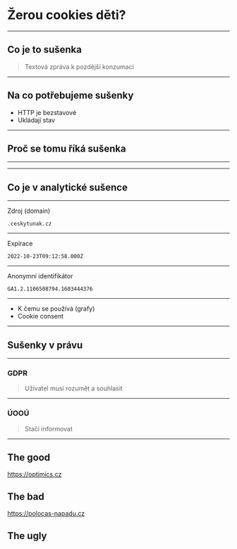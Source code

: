 # Žerou cookies děti?

<!--
* Intro
  * Pro koho to je
-->

---

## Co je to sušenka

> Textová zpráva k pozdější konzumaci

---

## Na co potřebujeme sušenky

* HTTP je bezstavové
* Ukládají stav

---

## Proč se tomu říká sušenka

----

<!-- .slide: data-background="./fortune-cookie.jpg" -->

---

## Co je v analytické sušence

----

Zdroj (domain)

`.ceskytunak.cz`

----

Expirace

`2022-10-23T09:12:58.000Z`

----

Anonymní identifikátor

`GA1.2.1106508794.1603444376`

---

* K čemu se používá (grafy)
* Cookie consent

---

## Sušenky v právu

----

### GDPR

> Uživatel musí rozumět a souhlasit

----

### ÚOOÚ

> Stačí informovat

---

## The good

https://optimics.cz

## The bad

https://polocas-napadu.cz

## The ugly

